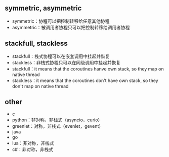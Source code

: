 ## symmetric, asymmetric

- symmetric：协程可以把控制转移给任意其他协程
- asymmetric：被调用者协程只可以把控制转移给调用者协程

## stackfull, stackless

- stackfull：栈式协程可以在嵌套调用中挂起并恢复
- stackless：非栈式协程只可以在同级调用中挂起并恢复
- stackfull：it means that the coroutines hanve own stack, so they map on native thread
- stackless：it means that the coroutines don't have own stack, so they don't map on native thread

## other

- c
- python：非对称，非栈式（asyncio，curio）
- greenlet：对称，非栈式（evenlet，gevent）
- java
- go
- lua：非对称，非栈式
- c#：非对称，非栈式